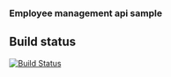 ### Employee management api sample

## Build status
[![Build Status](https://travis-ci.org/ng-training/employee-management-api.svg?branch=master)](https://travis-ci.org/ng-training/employee-management-api)
